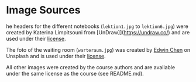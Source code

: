 # Image Sources

he headers for the different notebooks (`lektion1.jpg` to `lektion6.jpg`) were created by Katerina Limpitsouni from [UnDraw]](https://undraw.co/) and are used under their [license](https://undraw.co/license).

The foto of the waiting room (`warteraum.jpg`) was created by [Edwin Chen](https://unsplash.com/de/fotos/1Jgihx-b23s) on Unsplash and is used under their [license](https://unsplash.com/license).

All other images were created by the course authors and are available under the same license as the course (see README.md).